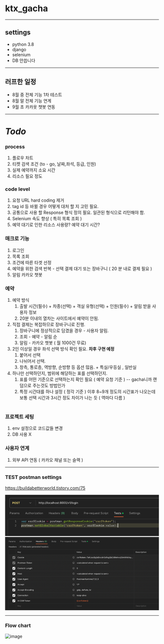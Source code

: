# ktx_gacha

---

## settings
* python 3.8
* django 
* selenium
* DB 안씁니다


---

## 러프한 일정
* 8월 중 전체 기능 1차 테스트
* 8월 말 전체 기능 연계
* 9월 초 카카옷 챗봇 연동
---

# ***Todo***
### process
1. 플로우 차트
2. 티켓 검색 조건 (to - go, 날짜,좌석, 등급, 인원)
2. 실제 예약까지 소요 시간
3. 리소스 필요 정도

### code level
1. 요청 URL hard coding 제거
2. tag id 등 바뀔 경우 어떻게 대처 할 지 고민 필요.
3. 공통으로 사용 할 Response 형식 정의 필요. 일관된 형식으로 리턴해야 함.
4. Selenium 속도 향상 ( 특히 목록 조회 )
5. 예약 대기로 인한 리소스 사용량? 예약 대기 시간?

### 매크로 기능
1. 로그인 
2. 목록 조회
3. 조건에 따른 타겟 선정
4. 예약을 위한 검색 반복 - 선택 결제 대기 또는 장바구니 ( 20 분 내로 결제 필요 )
5. 알림 카카오 챗봇

###  예약
1. 예약 방식 <br>
   1. 출발 시간(필수) + 차종(선택) + 객실 유형(선택) + 인원(필수) + 알림 받을 사용자 정보 <br>
   2. 20분 이내의 열차는 사이트에서 예약이 안됨.
2. 직접 결제는 복잡하므로 장바구니로 진행. <br>
   1. 장바구니에 정상적으로 담겼을 경우 - 사용자 알림. <br>
   2. 조회 - 예약 - 알림 순 <br>
   3. 알림 - 카카오 챗봇 ( 월 1000건 무료) <br>
3. 2인 이상일 경우 좌석 선택 방식 확인 필요.  __차후 구현 예정__
   1. 붙어서 선택 <br>
   2. 나뉘어서 선택.<br>
   3. 창측, 통로층, 역방향, 순방향 등 옵션 많음. + 특실/우등실 , 일반실 <br>
4. 하나만 선택하던지, 범위에 해당하는 표를 선택하던지. <br>
   1. 표를 어떤 기준으로 선택하는지 확인 필요 ( 예약 요청 기준 ) -- gacha니까 랜덤으로 주는것도 방법인가 <br>
   2. 특정 시간대를 하나 설정 ( 정각 기준 ) 이후 8~9개 정도의 시간표가 나오는데 보통 선택 시간과 3시간 정도 차이가 나는 듯 ( 역마다 다름 ) <br> 
    <br>



### 프로젝트 세팅
1. env 설정으로 코드값들 변경
2. DB 사용 X

### 사용자 연계
1. 외부 API 연동 ( 카카오 채널 또는 슬랙 )

---

### TEST postman settings

https://buildabetterworld.tistory.com/75

![img.png](img.png)
![img_1.png](img_1.png)


---

### Flow chart
![image](https://github.com/jaemanc/ktx_gacha/assets/104718153/e993b595-bb60-4e68-8bc1-9d2a8ff4f28d)




